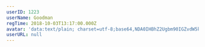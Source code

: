 ```yaml
---
userID: 1223
userName: Goodman
regTime: 2018-10-03T13:17:00.000Z
avatar: 'data:text/plain; charset=utf-8;base64,NDA0IHBhZ2Ugbm90IGZvdW5kCg=='
userURL: null
---
```



